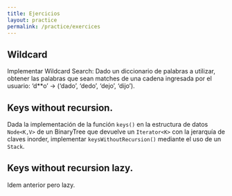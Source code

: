 ```yaml
---
title: Ejercicios
layout: practice
permalink: /practice/exercices
---
```


## Wildcard

Implementar Wildcard Search: Dado un diccionario de palabras a utilizar, obtener las palabras que sean matches de una cadena ingresada por el usuario: ‘d**o’ → (‘dado’, ‘dedo’, ‘dejo’, ‘dijo’).

## Keys without recursion.

Dada la implementación de la función `keys()` en la estructura de datos `Node<K,V>` de un BinaryTree que devuelve un `Iterator<K>` con la jerarquía de claves inorder, implementar `keysWithoutRecursion()` mediante el uso de un `Stack`.

## Keys without recursion lazy.

Idem anterior pero lazy.